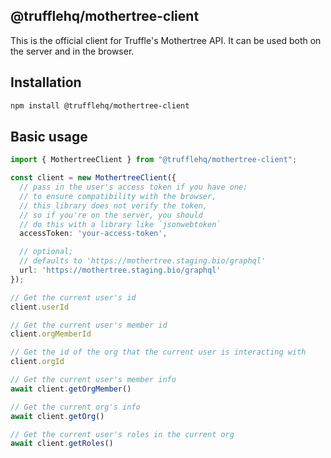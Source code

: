 @trufflehq/mothertree-client
---

This is the official client for Truffle's Mothertree API. It can be used both on the server and in the browser.

## Installation

```bash
npm install @trufflehq/mothertree-client
```

## Basic usage

```ts
import { MothertreeClient } from "@trufflehq/mothertree-client";

const client = new MothertreeClient({
  // pass in the user's access token if you have one;
  // to ensure compatibility with the browser,
  // this library does not verify the token,
  // so if you're on the server, you should
  // do this with a library like `jsonwebtoken`
  accessToken: 'your-access-token',

  // optional;
  // defaults to 'https://mothertree.staging.bio/graphql'
  url: 'https://mothertree.staging.bio/graphql'
});

// Get the current user's id
client.userId

// Get the current user's member id
client.orgMemberId

// Get the id of the org that the current user is interacting with
client.orgId

// Get the current user's member info
await client.getOrgMember()

// Get the current org's info
await client.getOrg()

// Get the current user's roles in the current org
await client.getRoles()
```
